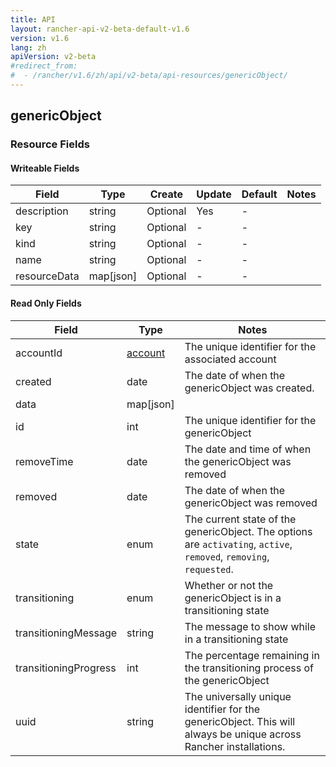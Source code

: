 ```yaml
---
title: API
layout: rancher-api-v2-beta-default-v1.6
version: v1.6
lang: zh
apiVersion: v2-beta
#redirect_from:
#  - /rancher/v1.6/zh/api/v2-beta/api-resources/genericObject/
---
```


## genericObject



### Resource Fields

#### Writeable Fields

Field | Type | Create | Update | Default | Notes
---|---|---|---|---|---
description | string | Optional | Yes | - | 
key | string | Optional | - | - | 
kind | string | Optional | - | - | 
name | string | Optional | - | - | 
resourceData | map[json] | Optional | - | - | 


#### Read Only Fields

Field | Type   | Notes
---|---|---
accountId | [account]({{site.baseurl}}/rancher/{{page.version}}/{{page.lang}}/api/{{page.apiVersion}}/api-resources/account/)  | The unique identifier for the associated account
created | date  | The date of when the genericObject was created.
data | map[json]  | 
id | int  | The unique identifier for the genericObject
removeTime | date  | The date and time of when the genericObject was removed
removed | date  | The date of when the genericObject was removed
state | enum  | The current state of the genericObject. The options are `activating`, `active`, `removed`, `removing`, `requested`.
transitioning | enum  | Whether or not the genericObject is in a transitioning state
transitioningMessage | string  | The message to show while in a transitioning state
transitioningProgress | int  | The percentage remaining in the transitioning process of the genericObject
uuid | string  | The universally unique identifier for the genericObject. This will always be unique across Rancher installations.


<br>
